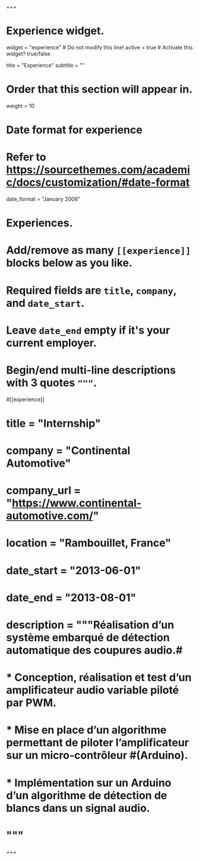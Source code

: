 +++
# Experience widget.
widget = "experience"  # Do not modify this line!
active = true  # Activate this widget? true/false

title = "Experience"
subtitle = ""

# Order that this section will appear in.
weight = 10

# Date format for experience
#   Refer to https://sourcethemes.com/academic/docs/customization/#date-format
date_format = "January 2006"

# Experiences.
#   Add/remove as many `[[experience]]` blocks below as you like.
#   Required fields are `title`, `company`, and `date_start`.
#   Leave `date_end` empty if it's your current employer.
#   Begin/end multi-line descriptions with 3 quotes `"""`.


#[[experience]]
#  title = "Internship"
#  company = "Continental Automotive"
#  company_url = "https://www.continental-automotive.com/"
#  location = "Rambouillet, France"
#  date_start = "2013-06-01"
#  date_end = "2013-08-01"
#  description = """Réalisation d’un système embarqué de détection automatique des coupures audio.#
#
#  * Conception, réalisation et test d’un amplificateur audio variable piloté par PWM.
#  * Mise en place d’un algorithme permettant de piloter l’amplificateur sur un micro-contrôleur #(Arduino).
#  * Implémentation sur un Arduino d’un algorithme de détection de blancs dans un signal audio.
#  
#  """

+++
